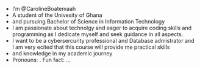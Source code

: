 -   I’m @CarolineBoatemaah
-   A student of the Univesity of Ghana
-   and pursuing Bachelor of Science in Information Technology
-   I am passionate about technolgy and eager to acquire coding skills and programming as I dedicate myself and seek guidance in all aspects.
-   I want to be a cybersercurity professional and  Database admistrator and I am very ecited that this course will provide me practical skills  
- and knowledge in my academic journey 
-   Pronouns: .
    Fun fact: ...
 
<!---
CarolineBoatemaah/CarolineBoatemaah is a ✨ special ✨ repository because its `README.md` (this file) appears on your GitHub profile.
You can click the Preview link to take a look at your changes.
--->
